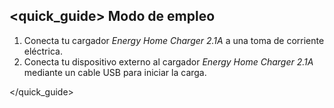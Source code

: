 ## <quick_guide> Modo de empleo

1. Conecta tu cargador *Energy Home Charger 2.1A* a una toma de corriente eléctrica.
2. Conecta tu dispositivo externo al cargador *Energy Home Charger 2.1A* mediante un cable USB para
iniciar la carga.

</quick_guide>
